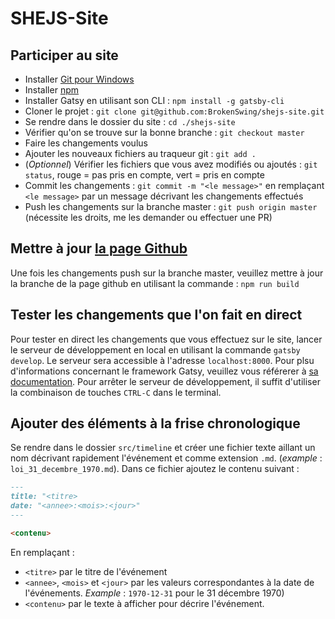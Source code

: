 ﻿# SHEJS-Site

## Participer au site

* Installer [Git pour Windows](https://gitforwindows.org/)
* Installer [npm](https://www.npmjs.com/)
* Installer Gatsy en utilisant son CLI : ``npm install -g gatsby-cli``
* Cloner le projet : ``git clone git@github.com:BrokenSwing/shejs-site.git``
* Se rendre dans le dossier du site : ``cd ./shejs-site``
* Vérifier qu'on se trouve sur la bonne branche : ``git checkout master``
* Faire les changements voulus
* Ajouter les nouveaux fichiers au traqueur git : ``git add .``
* (*Optionnel*) Vérifier les fichiers que vous avez modifiés ou ajoutés : ``git status``, rouge = pas pris en compte, vert = pris en compte
* Commit les changements : ``git commit -m "<le message>"`` en remplaçant ``<le message>`` par un message décrivant les changements effectués
* Push les changements sur la branche master : ``git push origin master`` (nécessite les droits, me les demander ou effectuer une PR)

## Mettre à jour [la page Github](brokenswing.github.io/shejs-site)

Une fois les changements push sur la branche master, veuillez mettre à jour la branche de la page github en utilisant la commande : ``npm run build``

## Tester les changements que l'on fait en direct

Pour tester en direct les changements que vous effectuez sur le site, lancer le serveur de développement en local en utilisant la commande ``gatsby develop``. Le serveur sera accessible à l'adresse ``localhost:8000``. Pour plsu d'informations concernant le framework Gatsy, veuillez vous référerer à [sa documentation](https://www.gatsbyjs.org/).
Pour arrêter le serveur de développement, il suffit d'utiliser la combinaison de touches ``CTRL-C`` dans le terminal.

## Ajouter des éléments à la frise chronologique

Se rendre dans le dossier ``src/timeline`` et créer une fichier texte aillant un nom décrivant rapidement l'événement et comme extension ``.md``. (*example* : ``loi_31_decembre_1970.md``).
Dans ce fichier ajoutez le contenu suivant :
```md
---
title: "<titre>
date: "<annee>:<mois>:<jour>"
---

<contenu>
```
En remplaçant :
* ``<titre>`` par le titre de l'événement
* ``<annee>``, ``<mois>`` et ``<jour>`` par les valeurs correspondantes à la date de l'événements. *Example* : ``1970-12-31`` pour le 31 décembre 1970)
* ``<contenu>`` par le texte à afficher pour décrire l'événement.